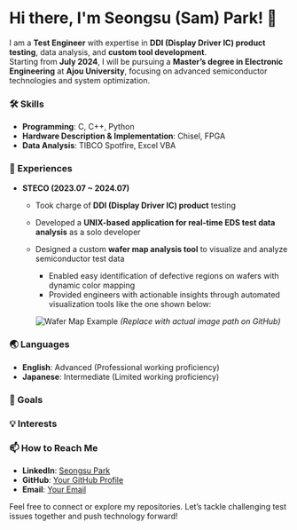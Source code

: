 # Hi there, I'm Seongsu (Sam) Park! 👋

I am a **Test Engineer** with expertise in **DDI (Display Driver IC) product testing**, data analysis, and **custom tool development**.  
Starting from **July 2024**, I will be pursuing a **Master’s degree in Electronic Engineering** at **Ajou University**, focusing on advanced semiconductor technologies and system optimization.

### 🛠️ Skills
- **Programming**: C, C++, Python
- **Hardware Description & Implementation**: Chisel, FPGA
- **Data Analysis**: TIBCO Spotfire, Excel VBA

### 🌱 Experiences
- **STECO (2023.07 ~ 2024.07)**  
  - Took charge of **DDI (Display Driver IC) product** testing  
  - Developed a **UNIX-based application for real-time EDS test data analysis** as a solo developer  
  - Designed a custom **wafer map analysis tool** to visualize and analyze semiconductor test data  
    - Enabled easy identification of defective regions on wafers with dynamic color mapping  
    - Provided engineers with actionable insights through automated visualization tools like the one shown below:
    
    ![Wafer Map Example](./path/to/your/image.png) *(Replace with actual image path on GitHub)*

### 🌏 Languages
- **English**: Advanced (Professional working proficiency)
- **Japanese**: Intermediate (Limited working proficiency)

### 🚀 Goals


### 💡 Interests


### 📫 How to Reach Me
- **LinkedIn**: [Seongsu Park](https://www.linkedin.com/in/seongsu-park-263774273/)
- **GitHub**: [Your GitHub Profile](#)
- **Email**: [Your Email](mailto:example@gmail.com)

Feel free to connect or explore my repositories. Let’s tackle challenging test issues together and push technology forward!

